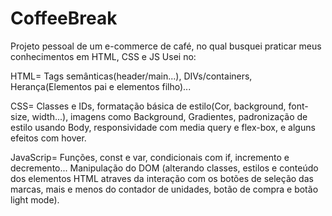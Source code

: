 # CoffeeBreak
Projeto pessoal de um e-commerce de café, no qual busquei praticar meus conhecimentos em HTML, CSS e JS
Usei no:

HTML= Tags semânticas(header/main...), DIVs/containers, Herança(Elementos pai e elementos filho)...

CSS= Classes e IDs, formatação básica de estilo(Cor, background, font-size, width...), imagens como Background, Gradientes,
padronização de estilo usando Body, responsividade com media query e flex-box, e alguns efeitos com hover.

JavaScrip= Funções, const e var, condicionais com if, incremento e decremento...
Manipulação do DOM (alterando classes, estilos e conteúdo dos elementos HTML atraves da interação com os botões de seleção 
das marcas, mais e menos do contador de unidades, botão de compra e botão light mode).
